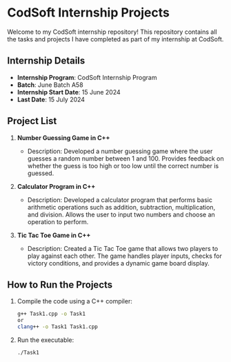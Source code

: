 # CodSoft Internship Projects

Welcome to my CodSoft internship repository! This repository contains all the tasks and projects I have completed as part of my internship at CodSoft.

## Internship Details

- **Internship Program**: CodSoft Internship Program
- **Batch**: June Batch A58
- **Internship Start Date**: 15 June 2024
- **Last Date**: 15 July 2024

## Project List

1. **Number Guessing Game in C++**
    - Description: Developed a number guessing game where the user guesses a random number between 1 and 100. Provides feedback on whether the guess is too high or too low until the correct number is guessed.
    

2. **Calculator Program in C++**
    - Description: Developed a calculator program that performs basic arithmetic operations such as addition, subtraction, multiplication, and division. Allows the user to input two numbers and choose an operation to perform.
    

3. **Tic Tac Toe Game in C++**
    - Description: Created a Tic Tac Toe game that allows two players to play against each other. The game handles player inputs, checks for victory conditions, and provides a dynamic game board display.
   

## How to Run the Projects


1. Compile the code using a C++ compiler:
    ```sh
    g++ Task1.cpp -o Task1
    or
    clang++ -o Task1 Task1.cpp
    ```

2. Run the executable:
    ```sh
    ./Task1
    ```
